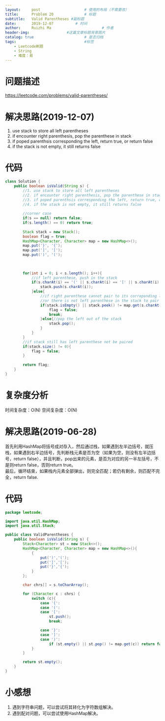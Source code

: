 ```yaml
---
layout:     post   				    # 使用的布局（不需要改）
title:      Problem 20				# 标题 
subtitle:   Valid Parentheses #副标题
date:       2019-12-07			# 时间
author:     Ruizhi Ma 						# 作者
header-img:              	#这篇文章标题背景图片
catalog: true 						# 是否归档
tags:								#标签
    - Leetcode刷题
    - String
    - 难度：易
---
```

# 问题描述
https://leetcode.com/problems/valid-parentheses/

# 解决思路(2019-12-07)
1. use stack to store all left parentheses
2. if encounter right parenthesis, pop the parenthese in stack
3. if poped parenthsis corresponding the left, return true, or return false  
4. if the stack is not empty, it still returns false

# 代码
```java
class Solution {
    public boolean isValid(String s) {
        //1. use stack to store all left parentheses
        //2. if encounter right parenthesis, pop the parenthese in stack
        //3. if poped parenthsis corresponding the left, return true, or return false
        //4. if the stack is not empty, it still returns false
        
        //corner case
        if(s == null) return false;
        if(s.length() == 0) return true;
        
        Stack stack = new Stack();
        boolean flag = true;
        HashMap<Character, Character> map = new HashMap<>();
        map.put('}', '{');
        map.put(']', '[');
        map.put(')', '(');
        
        
        
        for(int i = 0; i < s.length(); i++){
            //if left parenthese, push in the stack
            if(s.charAt(i) == '(' || s.charAt(i) == '[' || s.charAt(i) == '{'){
                stack.push(s.charAt(i));
            }else{
                //if right parenthese cannot pair to its correponding left parenthese,
                //or there is not left parenthese in the stack to pair with the right
                if(stack.isEmpty() || stack.peek() != map.get(s.charAt(i))){
                    flag = false;
                    break;
                }else{//pop the left out of the stack
                    stack.pop();
                }
            }
        }
        //if stack still has left parenthese not be paired
        if(stack.size() != 0){
            flag = false;
        }
        
        return flag;
    }
}
```

# 复杂度分析
时间复杂度：O(N)
空间复杂度：O(N)

# 解决思路(2019-06-28)
首先利用HashMap将括号成对存入，然后通过栈，如果遇到左半边括号，就压栈，如果遇到右半边括号，先判断栈元素是否为空（如果为空，则没有左半边括号，return false），并且判断，pop出来的元素，是否为对应的另一半左括号，不是则return false，否则return true。  
最后，循环结束，如果栈内元素全部弹出，则完全匹配；若仍有剩余，则匹配不完全，return false.  

# 代码
```java
package leetcode;

import java.util.HashMap;
import java.util.Stack;

public class ValidParentheses {
    public boolean isValid(String s) {
        Stack<Character> st = new Stack<>();
        HashMap<Character, Character> map = new HashMap<>(){
            {
                put(')','(');
                put(']','[');
                put('}','{');
            }
        };

        char chrs[] = s.toCharArray();

        for (Character c : chrs) {
            switch (c){
                case '{':
                case '(':
                case '[':
                    st.push();
                    break;

                case '}':
                case ']':
                case ')':
                    if (st.empty() || st.pop() != map.get(c)) return false;
            }
        }

        return st.empty();
    }
}

```

# 小感想
1. 遇到字符串问题，可以尝试将其转化为字符数组解决。  
2. 遇到配对问题，可以尝试使用HashMap解决。  